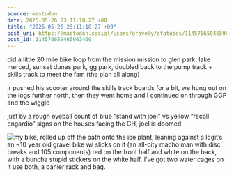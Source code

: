 ```yaml
---
source: mastodon
date: 2025-05-26 23:11:18.27 +00
title: "2025-05-26 23:11:18.27 +00"
post_uri: https://mastodon.social/users/gravely/statuses/114576659465963469
post_id: 114576659465963469
---
```

did a little 20 mile bike loop from the mission mission to glen park, lake merced, sunset dunes park, gg park, doubled back to the pump track + skills track to meet the fam (the plan all along)

jr pushed his scooter around the skills track boards for a bit, we hung out on the logs further north, then they went home and I continued on through GGP and the wiggle

just by a rough eyeball count of blue “stand with joel” vs yellow “recall engardio” signs on the houses facing the GH, joel is doomed


![my bike, rolled up off the path onto the ice plant, leaning against a logit’s an ~10 year old gravel bike w/ slicks on it (an all-city macho man with disc breaks and 105 components) red on the front half and white on the back, with a buncha stupid stickers on the white half. I’ve got two water cages on it use both, a panier rack and bag.](/images/114576659206148766.jpeg)

